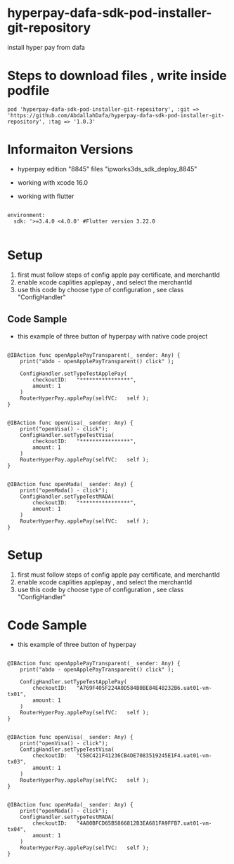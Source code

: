 # hyperpay-dafa-sdk-pod-installer-git-repository
 install hyper pay from dafa

# Steps to download files , write inside podfile 

```
pod 'hyperpay-dafa-sdk-pod-installer-git-repository', :git => 'https://github.com/AbdallahDafa/hyperpay-dafa-sdk-pod-installer-git-repository', :tag => '1.0.3'
```

# Informaiton Versions

* hyperpay edition "8845" files "ipworks3ds_sdk_deploy_8845"

* working with xcode 16.0

* working with flutter 
```

environment: 
  sdk: '>=3.4.0 <4.0.0' #Flutter version 3.22.0


```


# Setup

1. first must follow steps of config apple pay certificate, and merchantId
2. enable xcode caplities applepay , and select the merchantId
3. use this code by choose type of configuration , see class "ConfigHandler"

## Code Sample

* this example of three button of hyperpay with native code project

```

@IBAction func openApplePayTransparent(_ sender: Any) {
    print("abdo - openApplePayTransparent() click" );

    ConfigHandler.setTypeTestApplePay(
        checkoutID:   "****************",
        amount: 1
    )
    RouterHyperPay.applePay(selfVC:   self );
}


@IBAction func openVisa(_ sender: Any) {
    print("openVisa() - click");
    ConfigHandler.setTypeTestVisa(
        checkoutID:   "****************",
        amount: 1
    )
    RouterHyperPay.applePay(selfVC:   self );
}


@IBAction func openMada(_ sender: Any) {
    print("openMada() - click");
    ConfigHandler.setTypeTestMADA(
        checkoutID:   "****************",
        amount: 1
    )
    RouterHyperPay.applePay(selfVC:   self );
}
```

# Setup

1. first must follow steps of config apple pay certificate, and merchantId
2. enable xcode caplities applepay , and select the merchantId
3. use this code by choose type of configuration , see class "ConfigHandler"

# Code Sample

* this example of three button of hyperpay

```

@IBAction func openApplePayTransparent(_ sender: Any) {
    print("abdo - openApplePayTransparent() click" );

    ConfigHandler.setTypeTestApplePay(
        checkoutID:   "A769F405F224A0D584B0BE84E48232B6.uat01-vm-tx01",
        amount: 1
    )
    RouterHyperPay.applePay(selfVC:   self );
}


@IBAction func openVisa(_ sender: Any) {
    print("openVisa() - click");
    ConfigHandler.setTypeTestVisa(
        checkoutID:   "C58C421F41236CB4DE7083519245E1F4.uat01-vm-tx03",
        amount: 1
    )
    RouterHyperPay.applePay(selfVC:   self );
}


@IBAction func openMada(_ sender: Any) {
    print("openMada() - click");
    ConfigHandler.setTypeTestMADA(
        checkoutID:   "4A80BFCD65B5866812B3EA681FA9FFB7.uat01-vm-tx04",
        amount: 1
    )
    RouterHyperPay.applePay(selfVC:   self );
}
```
